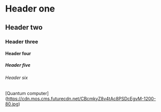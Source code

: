 # Header one
## Header two
### Header three
#### Header four
##### Header five
###### Header six
[Quantum computer] (https://cdn.mos.cms.futurecdn.net/CBcmkyZ8v4tAc8PSDcEgvM-1200-80.jpg)
